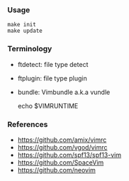 ### Usage

    make init
    make update

### Terminology

- ftdetect: file type detect
- ftplugin: file type plugin
- bundle: Vimbundle a.k.a vundle

    echo $VIMRUNTIME

### References

- https://github.com/amix/vimrc
- https://github.com/vgod/vimrc
- https://github.com/spf13/spf13-vim
- https://github.com/SpaceVim
- https://github.com/neovim
